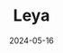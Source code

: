 ---  
layout: startup_page  
title: "Leya"  
id: "legora.com"  
permalink: "/leyalegora.com05162024/"  
website: "https://legora.com/"  
funding_round: ""  
funding_amount: "$10.5M"  
investors: "Benchmark, Hummingbird, SV Angel, Y-Combinator"  
about: "Leya is an AI assistant designed for lawyers and law firms, enhancing their workflows across various practice areas. It leverages multiple information sources to provide trustworthy responses in tasks like due diligence, drafting, and conversations. Leya aims to be a true partner, not just an add-on, helping lawyers handle simpler tasks efficiently and focus on higher-level work."  
markets: "Legaltech, AI, Legal, Legal Tech, Software"  
hq: "Stockholm, Sweden, Sweden"  
founded_year: "2021"  
linkedin: "https://www.linkedin.com/company/wearelegora"  
twitter: "https://twitter.com/WeAreLegora"  
instagram: ""  
facebook: ""  
crunchbase: "https://www.crunchbase.com/organization/leya-876d"  
pitchbook: "https://pitchbook.com/profiles/company/539201-26"  

date_display: "16-May-2024"  
date: "2024-05-16"

# SEO Optimization  
meta_title: "Leya -  Funding ($10.5M)"  
meta_description: "Leya, Leya is an AI assistant designed for lawyers and law firms, enhancing their workflows across various practice areas. It leverages multiple information..."  
meta_keywords: "Leya, Legaltech, AI, Legal, Legal Tech, Software,  funding"  
canonical_url: "https://startup.projectstartups.com/leyalegora.com05162024/"  
---